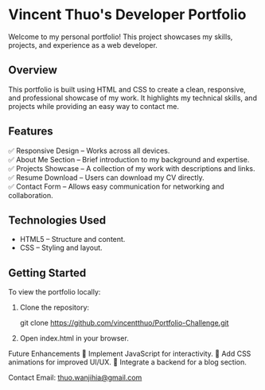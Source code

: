 # Vincent Thuo's Developer Portfolio  

Welcome to my personal portfolio!
This project showcases my skills, projects, and experience as a web developer.  

## Overview  

This portfolio is built using HTML and CSS to create a clean, responsive, and professional showcase of my work. It highlights my technical skills, and projects while providing an easy way to contact me.  

## Features  

✅ Responsive Design – Works across all devices.  
✅ About Me Section – Brief introduction to my background and expertise.  
✅ Projects Showcase – A collection of my work with descriptions and links.  
✅ Resume Download – Users can download my CV directly.  
✅ Contact Form – Allows easy communication for networking and collaboration.  

## Technologies Used  

- HTML5 – Structure and content.  
- CSS – Styling and layout.  


## Getting Started  

To view the portfolio locally:  

1. Clone the repository:  
   
   git clone https://github.com/vincentthuo/Portfolio-Challenge.git

2. Open index.html in your browser.

Future Enhancements
🔹 Implement JavaScript for interactivity.
🔹 Add CSS animations for improved UI/UX.
🔹 Integrate a backend for a blog section.

Contact
Email: thuo.wanjihia@gmail.com